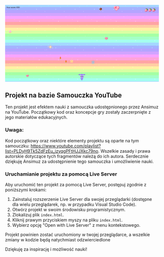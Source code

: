 ![Screen z gry](assets/images/screenshot_1.png)
## Projekt na bazie Samouczka YouTube

Ten projekt jest efektem nauki z samouczka udostępnionego przez Ansimuz na YouTube. Początkowy kod oraz koncepcje gry zostały zaczerpnięte z jego materiałów edukacyjnych.

### Uwaga:

Kod początkowy oraz niektóre elementy projektu są oparte na tym samouczku: https://www.youtube.com/playlist?list=PLDyH9Tk5ZdFzEu_izyqgPFtHJJXkc79no. Wszelkie zasady i prawa autorskie dotyczące tych fragmentów należą do ich autora. Serdecznie dziękuję Ansimuz za udostępnienie tego samouczka i umożliwienie nauki.

### Uruchamianie projektu za pomocą Live Server

Aby uruchomić ten projekt za pomocą Live Server, postępuj zgodnie z poniższymi krokami:

1. Zainstaluj rozszerzenie Live Server dla swojej przeglądarki (dostępne dla wielu przeglądarek, np. w przypadku Visual Studio Code).
2. Otwórz projekt w swoim środowisku programistycznym.
3. Zlokalizuj plik `index.html`.
4. Kliknij prawym przyciskiem myszy na pliku `index.html`.
5. Wybierz opcję "Open with Live Server" z menu kontekstowego.

Projekt powinien zostać uruchomiony w twojej przeglądarce, a wszelkie zmiany w kodzie będą natychmiast odzwierciedlone

Dziękuję za inspirację i możliwość nauki!
